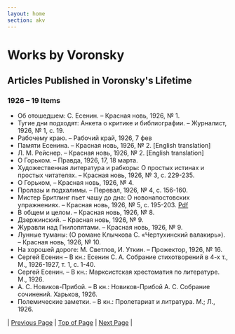 ```yaml
---
layout: home
section: akv
---
```

# Works by Voronsky
## Articles Published in Voronsky's Lifetime

### 1926 – 19 Items

- Об отошедшем: С. Есенин. – Красная новь, 1926, № 1.
- Тугие дни подходят: Анкета о критике и библиографии. – Журналист, 1926, № 1, с. 19.
- Рабочему краю. – Рабочий край, 1926, 7 фев
- Памяти Есенина. – Красная новь, 1926, № 2. [English translation]
- Л. М. Рейснер. – Красная новь, 1926, № 2. [English translation]
- О Горьком. – Правда, 1926, 17, 18 марта.
- Художественная литература и рабкоры: О простых истинах и простых читателях. – Красная новь, 1926, № 3, с. 229-235.
- О Горьком, – Красная новь, 1926, № 4.
- Пролазы и подхалимы. – Перевал, 1926, № 4, с. 156-160.
- Мистер Бритлинг пьет чашу до дна: О новонапостовских упражнениях. – Красная новь, 1926, № 5, с. 195-203. [Pdf](../Texts/AKV_Britling1926.pdf)
- В общем и целом. – Красная новь, 1926, № 8.
- Дзержинский. – Красная новь, 1926, № 9.
- Журавли над Гнилопятами. – Красная новь, 1926, № 9.
- Лунные туманы: (О романе Клычкова С. «Чертухинский валакирь»). – Красная новь, 1926, № 10.
- На хорошей дороге: М. Светлов, И. Уткин. – Прожектор, 1926, № 16.
- Сергей Есенин – В кн.: Есенин С. А. Собрание стихотворений в 4-х т., М., 1926-1927, т. 1, с. 1-40.
- Сергей Есенин. – В кн.: Марксистская хрестоматия по литературе. М., 1926.
- А. С. Новиков-Прибой. – В кн.: Новиков-Прибой А. С. Собрание сочинений. Харьков, 1926.
- Полемические заметки. – В кн.: Пролетариат и литратура. М.; Л., 1926.

| [Previous Page](BiblioArt1925.html) | [Top of Page](#) | [Next Page](BiblioArt1927.html) |


